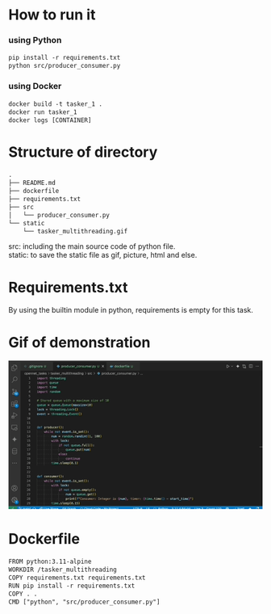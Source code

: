 # How to run it
### using Python
```
pip install -r requirements.txt
python src/producer_consumer.py
```
### using Docker
```
docker build -t tasker_1 .
docker run tasker_1
docker logs [CONTAINER]
```
# Structure of directory
```
.
├── README.md
├── dockerfile
├── requirements.txt
├── src
│   └── producer_consumer.py
└── static
    └── tasker_multithreading.gif
```
src: including the main source code of python file.  
static: to save the static file as gif, picture, html and else.  
# Requirements.txt
By using the builtin module in python, requirements is empty for this task.  
# Gif of demonstration
![gif](static/tasker_multithreading.gif)  
# Dockerfile
```
FROM python:3.11-alpine
WORKDIR /tasker_multithreading
COPY requirements.txt requirements.txt
RUN pip install -r requirements.txt
COPY . .
CMD ["python", "src/producer_consumer.py"]
```